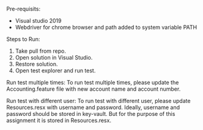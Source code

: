 Pre-requisits:
 - Visual studio 2019
 - Webdriver for chrome browser and path added to system variable PATH

Steps to Run:
1. Take pull from repo.
2. Open solution in Visual Studio.
3. Restore solution.
4. Open test explorer and run test.

Run test multiple times:
To run test multiple times, please update the Accounting.feature file with new account name and account number.

Run test with different user:
To run test with different user, please update Resources.resx with username and password. Ideally, username and password should be stored in key-vault. But for the purpose of this assignment it is stored in Resources.resx.
